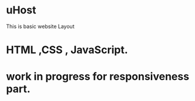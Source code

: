 # uHost

This is basic website Layout 

# HTML ,CSS , JavaScript.

# work in progress for responsiveness part.
